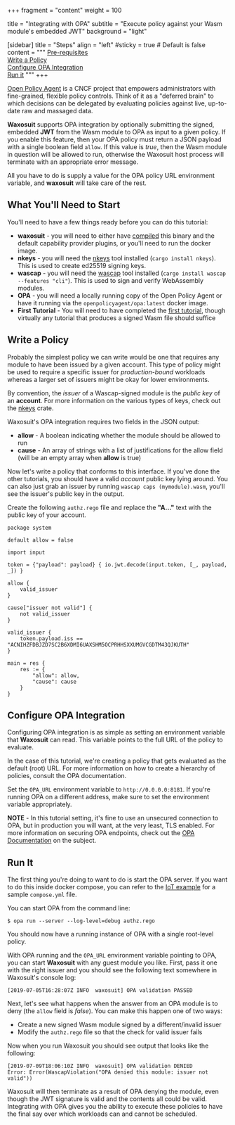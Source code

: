 +++
fragment = "content"
weight = 100

title = "Integrating with OPA"
subtitle = "Execute policy against your Wasm module's embedded JWT"
background = "light"


[sidebar]
  title = "Steps"
  align = "left"
  #sticky = true # Default is false
  content = """
[Pre-requisites](#prereqs)<br/>
[Write a Policy](#policy)<br/>
[Configure OPA Integration](#opaconfig)<br/>
[Run it](#run)
"""
+++

[Open Policy Agent](https://www.openpolicyagent.org/) is a CNCF project that empowers administrators with fine-grained, flexible policy controls. Think of it as a "deferred brain" to which decisions can be delegated by evaluating policies against live, up-to-date raw and massaged data.

**Waxosuit** supports OPA integration by optionally submitting the signed, embedded **JWT** from the Wasm module to OPA as input to a given policy. If you enable this feature, then your OPA policy must return a JSON payload with a single boolean field `allow`. If this value is _true_, then the Wasm module in question will be allowed to run, otherwise the Waxosuit host process will terminate with an appropriate error message.

All you have to do is supply a value for the OPA policy URL environment variable, and **waxosuit** will take care of the rest.


<a name="prereqs"></a>

## What You'll Need to Start
You'll need to have a few things ready before you can do this tutorial:

* **waxosuit** - you will need to either have [compiled](https://github.com/waxosuit/waxosuit) this binary and the default capability provider plugins, or you'll need to run the docker image.
* **nkeys** - you will need the [nkeys](https://github.com/encabulators/nkeys) tool installed (`cargo install nkeys`). This is used to create ed25519 signing keys.
* **wascap** - you will need the [wascap](https://github.com/waxosuit/wascap) tool installed (`cargo install wascap --features "cli"`). This is used to sign and verify WebAssembly modules.
* **OPA** - you will need a locally running copy of the Open Policy Agent or have it running via the `openpolicyagent/opa:latest` docker image.
* **First Tutorial** - You will need to have completed the [first tutorial](/tutorials/firstmod), though virtually any tutorial that produces a signed Wasm file should suffice


<a name="policy"></a>

## Write a Policy
Probably the simplest policy we can write would be one that requires any module to have been issued by a given account. This type of policy might be used to require a specific issuer for _production-bound_ workloads whereas a larger set of issuers might be okay for lower environments.

By convention, the _issuer_ of a Wascap-signed module is the _public key_ of an **account**. For more information on the various types of keys, check out the [nkeys](https://github.com/encabulators/nkeys) crate.

Waxosuit's OPA integration requires two fields in the JSON output:
  
  * **allow** - A boolean indicating whether the module should be allowed to run
  * **cause** - An array of strings with a list of justifications for the allow field (will be an empty array when **allow** is true)

Now let's write a policy that conforms to this interface. If you've done the other tutorials, you should have a valid _account_ public key lying around. You can also just grab an issuer by running `wascap caps (mymodule).wasm`, you'll see the issuer's public key in the output.

Create the following `authz.rego` file and replace the **"A..."** text with the public key of your account.

```
package system

default allow = false

import input

token = {"payload": payload} { io.jwt.decode(input.token, [_, payload, _]) }

allow {
	valid_issuer
}

cause["issuer not valid"] {
	not valid_issuer
}

valid_issuer {
    token.payload.iss == "ACNIHZFDBJZD7SC2B6XDMI6UAXSHM5OCPRHHSXXUMGVCGDTM43QJKUTH"
}

main = res {
    res := {
        "allow": allow,
        "cause": cause
    }
}
```

<a name="opaconfig"></a>

## Configure OPA Integration
Configuring OPA integration is as simple as setting an environment variable that **Waxosuit** can read. This variable points to the full URL of the policy to evaluate.

In the case of this tutorial, we're creating a policy that gets evaluated as the default (root) URL. For more information on how to create a hierarchy of policies, consult the OPA documentation.

Set the `OPA_URL` environment variable to `http://0.0.0.0:8181`. If you're running OPA on a different address, make sure to set the environment variable appropriately.

**NOTE** - In this tutorial setting, it's fine to use an unsecured connection to OPA, but in production you will want, at the very least, TLS enabled. For more information on securing OPA endpoints, check out the [OPA Documentation](https://www.openpolicyagent.org/docs/latest/security/) on the subject.


<a name="run"></a>

## Run It
The first thing you're doing to want to do is start the OPA server. If you want to do this inside docker compose, you can refer to the [IoT example](https://github.com/waxosuit/iot-example) for a sample `compose.yml` file.

You can start OPA from the command line:
```
$ opa run --server --log-level=debug authz.rego
```
You should now have a running instance of OPA with a single root-level policy.

With OPA running and the `OPA_URL` environment variable pointing to OPA, you can start **Waxosuit** with any guest module you like. First, pass it one with the right issuer and you should see the following text somewhere in Waxosuit's console log:

```session
[2019-07-05T16:28:07Z INFO  waxosuit] OPA validation PASSED
```

Next, let's see what happens when the answer from an OPA module is to deny (the `allow` field is _false_). You can make this happen one of two ways:

* Create a new signed Wasm module signed by a different/invalid issuer
* Modify the `authz.rego` file so that the check for valid issuer fails

Now when you run Waxosuit you should see output that looks like the following:
```session
[2019-07-09T18:06:10Z INFO  waxosuit] OPA validation DENIED
Error: Error(WascapViolation("OPA denied this module: issuer not valid"))
```

Waxosuit will then terminate as a result of OPA denying the module, even though the JWT signature is valid and the contents all could be valid. Integrating with OPA gives you the ability to execute these policies to have the final say over which workloads can and cannot be scheduled.
